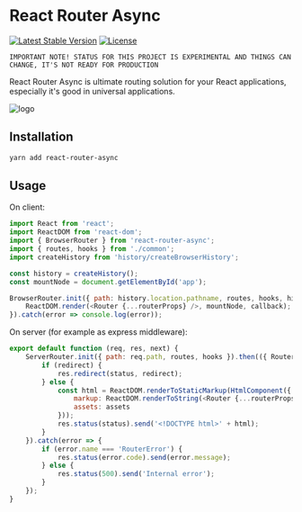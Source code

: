 # React Router Async
[![Latest Stable Version](https://img.shields.io/npm/v/react-router-async.svg?style=flat-square)](https://www.npmjs.com/package/react-router-async)
[![License](https://img.shields.io/npm/l/react-router-async.svg?style=flat-square)](https://www.npmjs.com/package/react-router-async)

``IMPORTANT NOTE! STATUS FOR THIS PROJECT IS EXPERIMENTAL AND THINGS CAN CHANGE, IT'S NOT READY FOR PRODUCTION``

React Router Async is ultimate routing solution for your React applications, especially it's good in universal applications.

![logo](https://router-async.github.io/react-router-async/logo.svg)

## Installation
```bash
yarn add react-router-async
```

## Usage
On client:
```javascript 
import React from 'react';
import ReactDOM from 'react-dom';
import { BrowserRouter } from 'react-router-async';
import { routes, hooks } from './common';
import createHistory from 'history/createBrowserHistory';

const history = createHistory();
const mountNode = document.getElementById('app');

BrowserRouter.init({ path: history.location.pathname, routes, hooks, history }).then(({ Router, routerProps, Component, componentProps, callback }) => {
    ReactDOM.render(<Router {...routerProps} />, mountNode, callback);
}).catch(error => console.log(error));
```

On server (for example as express middleware):
```javascript 
export default function (req, res, next) {
    ServerRouter.init({ path: req.path, routes, hooks }).then(({ Router, routerProps, status, redirect }) => {
        if (redirect) {
            res.redirect(status, redirect);
        } else {
            const html = ReactDOM.renderToStaticMarkup(HtmlComponent({
                markup: ReactDOM.renderToString(<Router {...routerProps} />),
                assets: assets
            }));
            res.status(status).send('<!DOCTYPE html>' + html);
        }
    }).catch(error => {
        if (error.name === 'RouterError') {
            res.status(error.code).send(error.message);
        } else {
            res.status(500).send('Internal error');
        }
    });
}
```


